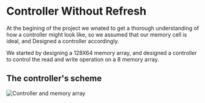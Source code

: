 # Controller Without Refresh
At the begining of the project we wnated to get a thorough understanding of how a controller might look like, so we assumed that our memory cell is ideal, and Designed a controller accordingly.

We started by designing a 128X64 memory array, and designed a controller to control the read and write operation on a 8 memory array.

## The controller's scheme

![Controller and memory array](https://drive.google.com/file/d/1WZmOMin0kKS0VldzPYcAz18UvclhVQPo/view?usp=drive_link "Controller and memory array without considiring refresh")